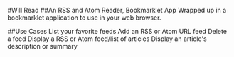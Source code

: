 #Will Read
##An RSS and Atom Reader, Bookmarklet App
Wrapped up in a bookmarklet application to use in your web browser.

##Use Cases
List your favorite feeds
Add an RSS or Atom URL feed
Delete a feed
Display a RSS or Atom feed/list of articles
Display an article's description or summary
